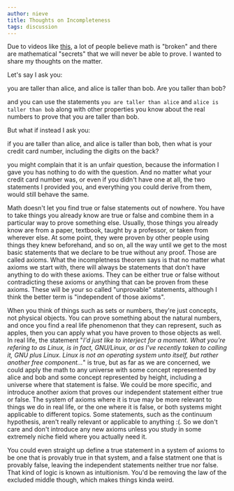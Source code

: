 ```yaml
---
author: nieve
title: Thoughts on Incompleteness
tags: discussion
---
```

Due to videos like [this](https://piped.video/watch?v=HeQX2HjkcNo), a lot of people believe math is "broken" and there are mathematical "secrets" that we will never be able to prove. I wanted to share my thoughts on the matter.

Let's say I ask you:

you are taller than alice, and alice is taller than bob. Are you taller than bob?

and you can use the statements `you are taller than alice` and `alice is taller than bob` along with other properties you know about the real numbers to prove that you are taller than bob.

But what if instead I ask you:

if you are taller than alice, and alice is taller than bob, then what is your credit card number, including the digits on the back?

you might complain that it is an unfair question, because the information I gave you has nothing to do with the question. And no matter what your credit card number was, or even if you didn't have one at all, the two statements I provided you, and everything you could derive from them, would still behave the same. 

Math doesn't let you find true or false statements out of nowhere. You have to take things you already know are true or false and combine them in a particular way to prove something else. Usually, those things you already know are from a paper, textbook, taught by a professor, or taken from wherever else. At some point, they were proven by other people using things they knew beforehand, and so on, all the way until we get to the most basic statements that we declare to be true without any proof. Those are called axioms. What the incompletness theorem says is that no matter what axioms we start with, there will always be statements that don't have anything to do with these axioms. They can be either true or false without contradicting these axioms or anything that can be proven from these axioms. These will be your so called "unprovable" statements, although I think the better term is "independent of those axioms".

When you think of things such as sets or numbers, they're just concepts, not physical objects. You can prove something about the natural numbers, and once you find a real life phenomenon that they can represent, such as apples, then you can apply what you have proven to those objects as well. In real life, the statement "*I'd just like to interject for a moment. What you're refering to as Linux, is in fact, GNU/Linux, or as I've recently taken to calling it, GNU plus Linux. Linux is not an operating system unto itself, but rather another free component...*" is true, but as far as we are concerned, we could apply the math to any universe with some concept represented by alice and bob and some concept represented by height, including a universe where that statement is false. We could be more specific, and introduce another axiom that proves our independent statement either true or false. The system of axioms where it is true may be more relevant to things we do in real life, or the one where it is false, or both systems might applicable to different topics. Some statements, such as the continuum hypothesis, aren't really relevant or applicable to anything :(. So we don't care and don't introduce any new axioms unless you study in some extremely niche field where you actually need it.

You could even straight up define a true statement in a system of axioms to be one that is provably true in that system, and a false statment one that is provably false, leaving the independent statements neither true nor false. That kind of logic is known as intuitionism. You'd be removing the law of the excluded middle though, which makes things kinda weird.


